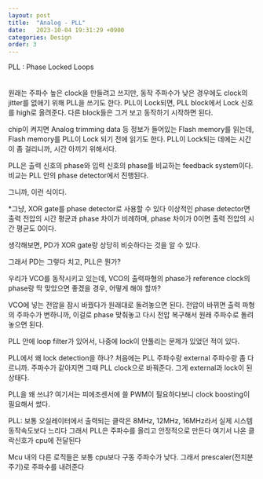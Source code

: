 ```yaml
---
layout: post
title:  "Analog - PLL"
date:   2023-10-04 19:31:29 +0900
categories: Design
order: 3
---
```


PLL : Phase Locked Loops<br>
<br>
<br>
원래는 주파수 높은 clock을 만들려고 쓰지만, 동작 주파수가 낮은 경우에도 clock의 jitter를 없애기 위해 PLL을 쓰기도 한다.
PLL이 Lock되면, PLL block에서 Lock 신호를 high로 올려준다.
다른 block들은 그거 보고 동작하기 시작하면 된다.

chip이 켜지면 Analog trimming data 등 정보가 들어있는 Flash memory를 읽는데,
Flash memory를 PLL이 Lock 되기 전에 읽기도 한다. PLL이 Lock되는 데에는 시간이 좀 걸리니까, 시간 아끼기 위해서다.

PLL은 출력 신호의 phase와 입력 신호의 phase를 비교하는 feedback system이다.
비교는 PLL 안의 phase detector에서 진행된다.

그니까, 이런 식이다.

*그냥, XOR gate를 phase detector로 사용할 수 있다
이상적인 phase detector면 출력 전압의 시간 평균과 phase 차이가 비례하며, phase 차이가 0이면 출력 전압의 시간 평균도 0이다.



생각해보면, PD가 XOR gate랑 상당히 비슷하다는 것을 알 수 있다.

그래서 PD는 그렇다 치고, PLL은 뭔가?

우리가 VCO를 동작시키고 있는데, VCO의 출력파형의 phase가 reference clock의 phase랑 딱 맞았으면 좋겠을 경우, 어떻게 해야 할까?

VCO에 넣는 전압을 잠시 바꿨다가 원래대로 돌려놓으면 된다.
전압이 바뀌면 출력 파형의 주파수가 변하니까, 이걸로 phase 맞춰놓고 다시 전압 복구해서 원래 주파수로 돌려놓으면 된다.



PLL 안에 loop filter가 있어서, 나중에 lock이 안풀리는 문제가 있었던 적이 있다.

PLL에서 왜 lock detection을 하나? 처음에는 PLL 주파수랑 external 주파수랑 좀 다르니까.
주파수가 같아지면 그때 PLL clock으로 바꿔준다. 그게 external과 lock이 된 상태다.

PLL을 왜 쓰냐? 여기서는 피에조센서에 쓸 PWM이 필요하다보니 clock boosting이 필요해서 썼다.

PLL:
보통 오실레이터에서 출력되는 클락은 8MHz, 12MHz, 16MHz라서 실제 시스템 동작속도보다 느리다
그래서 PLL은 주파수를 올리고 안정적으로 만든다
여기서 나온 클락신호가 cpu에 전달된다

Mcu 내의 다른 로직들은 보통 cpu보다 구동 주파수가 낮다. 그래서 prescaler(전치분주기)로 주파수를 내려준다